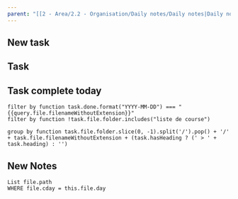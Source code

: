 ```yaml
---
parent: "[[2 - Area/2.2 - Organisation/Daily notes/Daily notes|Daily notes]]"
---
```

## New task


## Task 

## Task complete today
```tasks
filter by function task.done.format("YYYY-MM-DD") === "{{query.file.filenameWithoutExtension}}"
filter by function !task.file.folder.includes("liste de course")

group by function task.file.folder.slice(0, -1).split('/').pop() + '/' + task.file.filenameWithoutExtension + (task.hasHeading ? (' > ' + task.heading) : '')
```

## New Notes
```dataview
List file.path
WHERE file.cday = this.file.day
```







